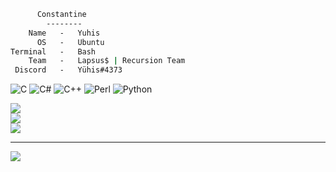 
```bat
      Constantine
        --------
    Name   -   Yuhis
      OS   -   Ubuntu
Terminal   -   Bash
    Team   -   Lapsus$ | Recursion Team
 Discord   -   Yühis#4373
```

![C](https://img.shields.io/badge/c-%2300599C.svg?style=plastic&logo=c&logoColor=white) ![C#](https://img.shields.io/badge/c%23-%23239120.svg?style=plastic&logo=c-sharp&logoColor=white) ![C++](https://img.shields.io/badge/c++-%2300599C.svg?style=plastic&logo=c%2B%2B&logoColor=white) ![Perl](https://img.shields.io/badge/perl-%2339457E.svg?style=plastic&logo=perl&logoColor=white) ![Python](https://img.shields.io/badge/python-3670A0?style=plastic&logo=python&logoColor=ffdd54)

![](https://github-readme-stats.vercel.app/api?username=cYuhis&theme=omni&hide_border=true&include_all_commits=false&count_private=true)<br/>
![](https://github-readme-streak-stats.herokuapp.com/?user=cYuhis&theme=omni&hide_border=true)<br/>
![](https://github-readme-stats.vercel.app/api/top-langs/?username=cYuhis&theme=omni&hide_border=true&include_all_commits=false&count_private=true&layout=compact)

---
[![](https://visitcount.itsvg.in/api?id=cYuhis&icon=2&color=12)](https://visitcount.itsvg.in)
